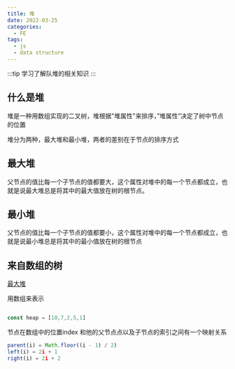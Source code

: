```yaml
---
title: 堆
date: 2022-03-25
categories:
  - FE
tags:
  - js
  - data structure
---
```


:::tip
学习了解队堆的相关知识
:::

<!-- more -->

## 什么是堆

堆是一种用数组实现的二叉树，堆根据"堆属性"来排序，”堆属性“决定了树中节点的位置

堆分为两种，最大堆和最小堆，两者的差别在于节点的排序方式

## 最大堆

父节点的值比每一个子节点的值都要大，这个属性对堆中的每一个节点都成立，也就是说最大堆总是将其中的最大值放在树的根节点。

## 最小堆

父节点的值比每一个子节点的值都要小，这个属性对堆中的每一个节点都成立，也就是说最小堆总是将其中的最小值放在树的根节点


## 来自数组的树

[最大堆](./imgs/heap.png)

用数组来表示

```js

const heap = [10,7,2,5,1]

```

节点在数组中的位置index 和他的父节点点以及子节点的索引之间有一个映射关系

```js
parent(i) = Math.floor((i - 1) / 2)
left(i) = 2i + 1
right(i) = 2i + 2
```
